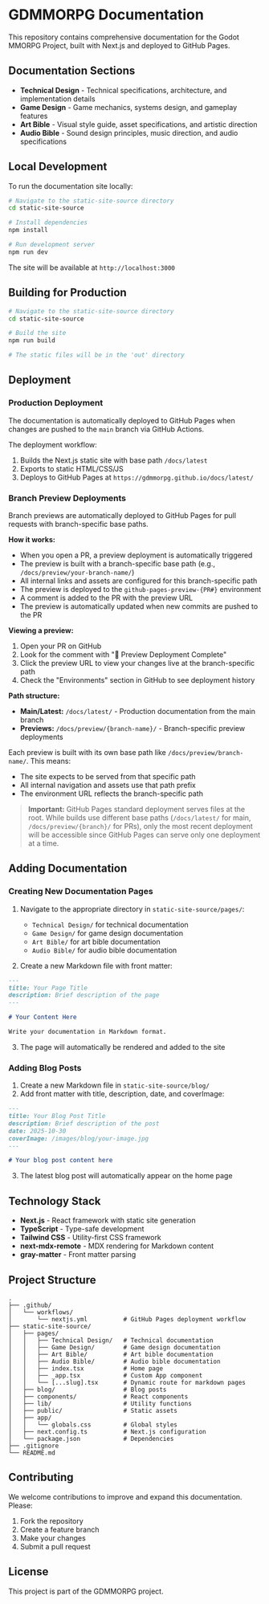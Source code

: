 # GDMMORPG Documentation

This repository contains comprehensive documentation for the Godot MMORPG Project, built with Next.js and deployed to GitHub Pages.

## Documentation Sections

- **Technical Design** - Technical specifications, architecture, and implementation details
- **Game Design** - Game mechanics, systems design, and gameplay features
- **Art Bible** - Visual style guide, asset specifications, and artistic direction
- **Audio Bible** - Sound design principles, music direction, and audio specifications

## Local Development

To run the documentation site locally:

```bash
# Navigate to the static-site-source directory
cd static-site-source

# Install dependencies
npm install

# Run development server
npm run dev
```

The site will be available at `http://localhost:3000`

## Building for Production

```bash
# Navigate to the static-site-source directory
cd static-site-source

# Build the site
npm run build

# The static files will be in the 'out' directory
```

## Deployment

### Production Deployment

The documentation is automatically deployed to GitHub Pages when changes are pushed to the `main` branch via GitHub Actions.

The deployment workflow:
1. Builds the Next.js static site with base path `/docs/latest`
2. Exports to static HTML/CSS/JS
3. Deploys to GitHub Pages at `https://gdmmorpg.github.io/docs/latest/`

### Branch Preview Deployments

Branch previews are automatically deployed to GitHub Pages for pull requests with branch-specific base paths.

**How it works:**
- When you open a PR, a preview deployment is automatically triggered
- The preview is built with a branch-specific base path (e.g., `/docs/preview/your-branch-name/`)
- All internal links and assets are configured for this branch-specific path
- The preview is deployed to the `github-pages-preview-{PR#}` environment
- A comment is added to the PR with the preview URL
- The preview is automatically updated when new commits are pushed to the PR

**Viewing a preview:**
1. Open your PR on GitHub
2. Look for the comment with "🚀 Preview Deployment Complete"
3. Click the preview URL to view your changes live at the branch-specific path
4. Check the "Environments" section in GitHub to see deployment history

**Path structure:**
- **Main/Latest:** `/docs/latest/` - Production documentation from the main branch
- **Previews:** `/docs/preview/{branch-name}/` - Branch-specific preview deployments

Each preview is built with its own base path like `/docs/preview/branch-name/`. This means:
- The site expects to be served from that specific path
- All internal navigation and assets use that path prefix
- The environment URL reflects the branch-specific path

> **Important:** GitHub Pages standard deployment serves files at the root. While builds use different base paths (`/docs/latest/` for main, `/docs/preview/{branch}/` for PRs), only the most recent deployment will be accessible since GitHub Pages can serve only one deployment at a time.

## Adding Documentation

### Creating New Documentation Pages

1. Navigate to the appropriate directory in `static-site-source/pages/`:
   - `Technical Design/` for technical documentation
   - `Game Design/` for game design documentation
   - `Art Bible/` for art bible documentation
   - `Audio Bible/` for audio bible documentation

2. Create a new Markdown file with front matter:

```markdown
---
title: Your Page Title
description: Brief description of the page
---

# Your Content Here

Write your documentation in Markdown format.
```

3. The page will automatically be rendered and added to the site

### Adding Blog Posts

1. Create a new Markdown file in `static-site-source/blog/`
2. Add front matter with title, description, date, and coverImage:

```markdown
---
title: Your Blog Post Title
description: Brief description of the post
date: 2025-10-30
coverImage: /images/blog/your-image.jpg
---

# Your blog post content here
```

3. The latest blog post will automatically appear on the home page

## Technology Stack

- **Next.js** - React framework with static site generation
- **TypeScript** - Type-safe development
- **Tailwind CSS** - Utility-first CSS framework
- **next-mdx-remote** - MDX rendering for Markdown content
- **gray-matter** - Front matter parsing

## Project Structure

```
.
├── .github/
│   └── workflows/
│       └── nextjs.yml          # GitHub Pages deployment workflow
├── static-site-source/
│   ├── pages/
│   │   ├── Technical Design/   # Technical documentation
│   │   ├── Game Design/        # Game design documentation
│   │   ├── Art Bible/          # Art bible documentation
│   │   ├── Audio Bible/        # Audio bible documentation
│   │   ├── index.tsx           # Home page
│   │   ├── _app.tsx            # Custom App component
│   │   └── [...slug].tsx       # Dynamic route for markdown pages
│   ├── blog/                   # Blog posts
│   ├── components/             # React components
│   ├── lib/                    # Utility functions
│   ├── public/                 # Static assets
│   ├── app/
│   │   └── globals.css         # Global styles
│   ├── next.config.ts          # Next.js configuration
│   └── package.json            # Dependencies
├── .gitignore
└── README.md
```

## Contributing

We welcome contributions to improve and expand this documentation. Please:

1. Fork the repository
2. Create a feature branch
3. Make your changes
4. Submit a pull request

## License

This project is part of the GDMMORPG project.
